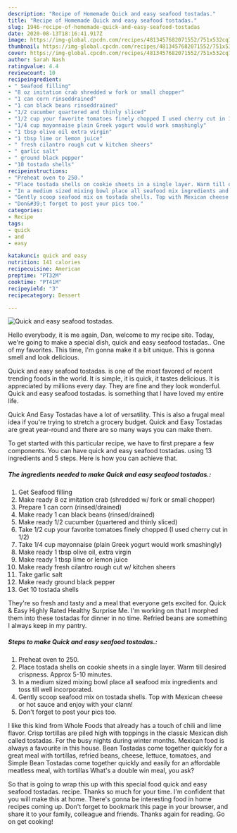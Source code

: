 ```yaml
---
description: "Recipe of Homemade Quick and easy seafood tostadas."
title: "Recipe of Homemade Quick and easy seafood tostadas."
slug: 1946-recipe-of-homemade-quick-and-easy-seafood-tostadas
date: 2020-08-13T18:16:41.917Z
image: https://img-global.cpcdn.com/recipes/4813457682071552/751x532cq70/quick-and-easy-seafood-tostadas-recipe-main-photo.jpg
thumbnail: https://img-global.cpcdn.com/recipes/4813457682071552/751x532cq70/quick-and-easy-seafood-tostadas-recipe-main-photo.jpg
cover: https://img-global.cpcdn.com/recipes/4813457682071552/751x532cq70/quick-and-easy-seafood-tostadas-recipe-main-photo.jpg
author: Sarah Nash
ratingvalue: 4.4
reviewcount: 10
recipeingredient:
- " Seafood filling"
- "8 oz imitation crab shredded w fork or small chopper"
- "1 can corn rinseddrained"
- "1 can black beans rinseddrained"
- "1/2 cucumber quartered and thinly sliced"
- "1/2 cup your favorite tomatoes finely chopped I used cherry cut in 12"
- "1/4 cup mayonnaise plain Greek yogurt would work smashingly"
- "1 tbsp olive oil extra virgin"
- "1 tbsp lime or lemon juice"
- " fresh cilantro rough cut w kitchen sheers"
- " garlic salt"
- " ground black pepper"
- "10 tostada shells"
recipeinstructions:
- "Preheat oven to 250."
- "Place tostada shells on cookie sheets in a single layer. Warm till desired crispness. Approx 5-10 minutes."
- "In a medium sized mixing bowl place all seafood mix ingredients and toss till well incorporated."
- "Gently scoop seafood mix on tostada shells. Top with Mexican cheese or hot sauce and enjoy with your clann!"
- "Don&#39;t forget to post your pics too."
categories:
- Recipe
tags:
- quick
- and
- easy

katakunci: quick and easy 
nutrition: 141 calories
recipecuisine: American
preptime: "PT32M"
cooktime: "PT41M"
recipeyield: "3"
recipecategory: Dessert

---
```



![Quick and easy seafood tostadas.](https://img-global.cpcdn.com/recipes/4813457682071552/751x532cq70/quick-and-easy-seafood-tostadas-recipe-main-photo.jpg)

Hello everybody, it is me again, Dan, welcome to my recipe site. Today, we're going to make a special dish, quick and easy seafood tostadas.. One of my favorites. This time, I'm gonna make it a bit unique. This is gonna smell and look delicious.

Quick and easy seafood tostadas. is one of the most favored of recent trending foods in the world. It is simple, it is quick, it tastes delicious. It is appreciated by millions every day. They are fine and they look wonderful. Quick and easy seafood tostadas. is something that I have loved my entire life.

Quick And Easy Tostadas have a lot of versatility. This is also a frugal meal idea if you&#39;re trying to stretch a grocery budget. Quick and Easy Tostadas are great year-round and there are so many ways you can make them.


To get started with this particular recipe, we have to first prepare a few components. You can have quick and easy seafood tostadas. using 13 ingredients and 5 steps. Here is how you can achieve that.

<!--inarticleads1-->

##### The ingredients needed to make Quick and easy seafood tostadas.:

1. Get  Seafood filling
1. Make ready 8 oz imitation crab (shredded w/ fork or small chopper)
1. Prepare 1 can corn (rinsed/drained)
1. Make ready 1 can black beans (rinsed/drained)
1. Make ready 1/2 cucumber (quartered and thinly sliced)
1. Take 1/2 cup your favorite tomatoes finely chopped (I used cherry cut in 1/2)
1. Take 1/4 cup mayonnaise (plain Greek yogurt would work smashingly)
1. Make ready 1 tbsp olive oil, extra virgin
1. Make ready 1 tbsp lime or lemon juice
1. Make ready  fresh cilantro rough cut w/ kitchen sheers
1. Take  garlic salt
1. Make ready  ground black pepper
1. Get 10 tostada shells


They&#39;re so fresh and tasty and a meal that everyone gets excited for. Quick &amp; Easy Highly Rated Healthy Surprise Me. I&#39;m working on that I morphed them into these tostadas for dinner in no time. Refried beans are something I always keep in my pantry. 

<!--inarticleads2-->

##### Steps to make Quick and easy seafood tostadas.:

1. Preheat oven to 250.
1. Place tostada shells on cookie sheets in a single layer. Warm till desired crispness. Approx 5-10 minutes.
1. In a medium sized mixing bowl place all seafood mix ingredients and toss till well incorporated.
1. Gently scoop seafood mix on tostada shells. Top with Mexican cheese or hot sauce and enjoy with your clann!
1. Don&#39;t forget to post your pics too.


I like this kind from Whole Foods that already has a touch of chili and lime flavor. Crisp tortillas are piled high with toppings in the classic Mexican dish called tostadas. For the busy nights during winter months. Mexican food is always a favourite in this house. Bean Tostadas come together quickly for a great meal with tortillas, refried beans, cheese, lettuce, tomatoes, and Simple Bean Tostadas come together quickly and easily for an affordable meatless meal, with tortillas What&#39;s a double win meal, you ask? 

So that is going to wrap this up with this special food quick and easy seafood tostadas. recipe. Thanks so much for your time. I'm confident that you will make this at home. There's gonna be interesting food in home recipes coming up. Don't forget to bookmark this page in your browser, and share it to your family, colleague and friends. Thanks again for reading. Go on get cooking!
